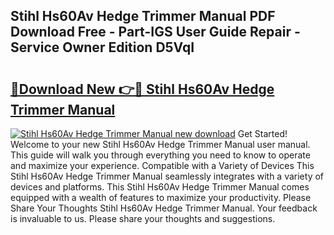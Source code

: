 ## Stihl Hs60Av Hedge Trimmer Manual PDF Download Free - Part-IGS User Guide Repair - Service Owner Edition D5VqI

# <h2><a href="http://bc60184.oget.top/?id=Stihl+Hs60Av+Hedge+Trimmer+Manual">🔗Download New 👉🔴 Stihl Hs60Av Hedge Trimmer Manual</a></h2>

[![Stihl Hs60Av Hedge Trimmer Manual new download](https://i.imgur.com/5g1atiW.png)](http://bc60184.oget.top/?id=Stihl+Hs60Av+Hedge+Trimmer+Manual)
Get Started! Welcome to your new Stihl Hs60Av Hedge Trimmer Manual user manual. This guide will walk you through everything you need to know to operate and maximize your experience. Compatible with a Variety of Devices This Stihl Hs60Av Hedge Trimmer Manual seamlessly integrates with a variety of devices and platforms. This Stihl Hs60Av Hedge Trimmer Manual comes equipped with a wealth of features to maximize your productivity. Please Share Your Thoughts Stihl Hs60Av Hedge Trimmer Manual. Your feedback is invaluable to us. Please share your thoughts and suggestions.
